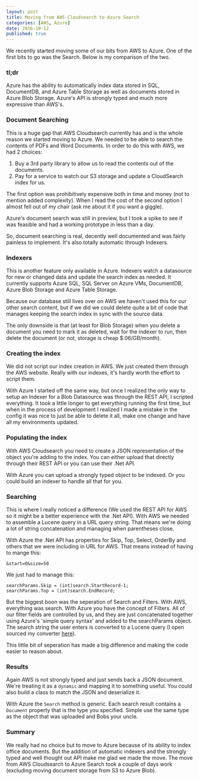 ```yaml
---
layout: post
title: Moving from AWS Cloudsearch to Azure Search
categories: [AWS, Azure]
date: 2016-10-12
published: true
---
```


We recently started moving some of our bits from AWS to Azure. One of the first bits to go was the Search. Below is my comparison of the two.

### tl;dr
Azure has the ability to automatically index data stored in SQL, DocumentDB, and Azure Table Storage as well as documents stored in Azure Blob Storage. Azure's API is strongly typed and much more expressive than AWS's.

<!--more-->

### Document Searching
This is a huge gap that AWS Cloudsearch currently has and is the whole reason we started moving to Azure. We needed to be able to search the contents of PDFs and Word Documents. In order to do this with AWS, we had 2 choices:

1. Buy a 3rd party library to allow us to read the contents out of the documents.
2. Pay for a service to watch our S3 storage and update a CloudSearch index for us.

The first option was prohibitively expensive both in time and money (not to mention added complexity). When I read the cost of the second option I almost fell out of my chair (ask me about it if you want a giggle).

Azure's document search was still in preview, but I took a spike to see if was feasible and had a working prototype in less than a day.

So, document searching is real, decently well documented and was fairly painless to implement. It's also totally automatic through Indexers.

### Indexers
This is another feature only available in Azure. Indexers watch a datasource for new or changed data and update the search index as needed. It currently supports Azure SQL, SQL Server on Azure VMs, DocumentDB, Azure Blob Storage and Azure Table Storage.

Because our database still lives over on AWS we haven't used this for our other search content, but if we did we could delete quite a bit of code that manages keeping the search index in sync with the source data.

The only downside is that (at least for Blob Storage) when you delete a document you need to mark it as deleted, wait for the indexer to run, then delete the document (or not, storage is cheap $.06/GB/month).

### Creating the index
We did not script our index creation in AWS. We just created them through the AWS website. Really with our indexes, it's hardly worth the effort to script them.

With Azure I started off the same way, but once I realized the only way to setup an Indexer for a Blob Datasource was through the REST API, I scripted everything. It took a little longer to get everything running the first time, but when in the process of development I realized I made a mistake in the config it was nice to just be able to delete it all, make one change and have all my environments updated. 

### Populating the index
With AWS Cloudsearch you need to create a JSON representation of the object you're adding to the index. You can either upload that directly through their REST API or you can use their .Net API.

With Azure you can upload a strongly typed object to be indexed. Or you could build an indexer to handle all that for you.

### Searching
This is where I really noticed a difference (We used the REST API for AWS so it might be a better experience with the .Net API). With AWS we needed to assemble a Lucene query in a URL query string. That means we're doing a lot of string concatenation and managing when parentheses close.

With Azure the .Net API has properties for Skip, Top, Select,  OrderBy and others that we were including in URL for AWS. That means instead of having to mange this:

``` &start=0&size=50 ```

We just had to manage this:

```
searchParams.Skip = (int)search.StartRecord-1;
searchParams.Top = (int)search.EndRecord;
```
But the biggest boon was the seperation of Search and Filters. With AWS, everything was search. With Azure you have the concept of Filters. All of our filter fields are controlled by us, and they are just concatenated together using Azure's 'simple query syntax' and added to the searchParams object. The search string the user enters is converted to a Lucene query (I open sourced my converter [here](https://github.com/hutchcodes/SearchParser)).

This little bit of seperation has made a big difference and making the code easier to reason about.

### Results
Again AWS is not strongly typed and just sends back a JSON document. We're treating it as a ```dynamic``` and mapping it to something useful. You could also build a class to match the JSON and deserialize it.

With Azure the ```Search``` method is generic. Each search result contains a ```Document``` property that is the type you specified. Simple use the same type as the object that was uploaded and Bobs your uncle.

### Summary
We really had no choice but to move to Azure because of its ability to index office documents. But the addition of automatic indexers and the strongly typed and well thought out API make me glad we made the move. The move from AWS Cloudsearch to Azure Search took a couple of days work (excluding moving document storage from S3 to Azure Blob).